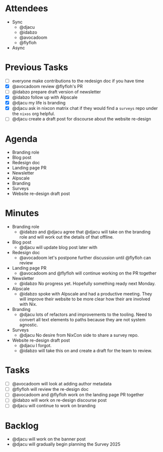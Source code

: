 # Attendees

- Sync
  - @djacu
  - @idabzo
  - @avocadoom
  - @flyfloh
- Async

# Previous Tasks

- [ ] everyone make contributions to the redesign doc if you have time
- [x] @avocadoom review @flyfloh's PR
- [ ] @idabzo prepare draft version of newsletter
- [x] @idabzo follow up with Alpscale
- [x] @djacu my life is branding
- [x] @djacu ask in nixcon matrix chat if they would find a `surveys` repo under the `nixos` org helpful.
- [ ] @djacu create a draft post for discourse about the website re-design

# Agenda

- Branding role
- Blog post
- Redesign doc
- Landing page PR
- Newsletter
- Alpscale
- Branding
- Surveys
- Website re-design draft post

# Minutes

- Branding role
  - @idabzo and @djacu agree that @djacu will take on the branding role and will work out the details of that offline.
- Blog post
  - @djacu will update blog post later with
- Redesign doc
  - @avocadoom let's postpone further discussion until @flyfloh can review
- Landing page PR
  - @avocadoom and @flyfloh will continue working on the PR together
- Newsletter
  - @idabzo No progress yet. Hopefully something ready next Monday.
- Alpscale
  - @idabzo spoke with Alpscale and had a productive meeting. They will improve their website to be more clear how their are involved with Nix.
- Branding
  - @djacu lots of refactors and improvements to the tooling. Need to convert all text elements to paths because they are not system agnostic.
- Surveys
  - @djacu No desire from NixCon side to share a survey repo.
- Website re-design draft post
  - @djacu I forgot.
  - @idabzo will take this on and create a draft for the team to review.

# Tasks

- [ ] @avocadoom will look at adding author metadata
- [ ] @flyfloh will review the re-design doc
- [ ] @avocadoom and @flyfloh work on the landing page PR together
- [ ] @idabzo will work on re-design discourse post
- [ ] @djacu will continue to work on branding

# Backlog

- @djacu will work on the banner post
- @djacu will gradually begin planning the Survey 2025
